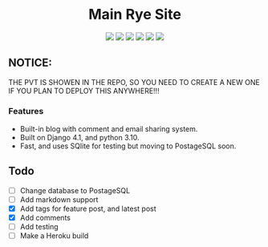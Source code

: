 <h1 align="center" style="margin-top: 0px;">Main Rye Site</h1>

<div align="center">
<img src="https://img.shields.io/liberapay/patrons/RyeFlush.svg?logo=liberapay"> <img src="https://img.shields.io/github/pipenv/locked/python-version/Roflush/mainryesite?style=plastic"> <img src="https://img.shields.io/github/pipenv/locked/dependency-version/Roflush/mainryesite/django?style=plastic"> <img src="https://img.shields.io/keybase/xlm/ryedev?style=plastic"> <img src="https://img.shields.io/keybase/btc/ryedev?style=plastic"> <img src="https://img.shields.io/keybase/zec/ryedev">
</div>

## NOTICE: 
THE PVT IS SHOWEN IN THE REPO, SO YOU NEED TO CREATE A NEW ONE IF YOU PLAN TO DEPLOY THIS ANYWHERE!!!


### Features
- Built-in blog with comment and email sharing system.
- Built on Django 4.1, and python 3.10.
- Fast, and uses SQlite for testing but moving to PostageSQL soon.

## Todo

- [ ] Change database to PostageSQL
- [ ] Add markdown support 
- [x] Add tags for feature post, and latest post
- [x] Add comments
- [ ] Add testing 
- [ ] Make a Heroku build
